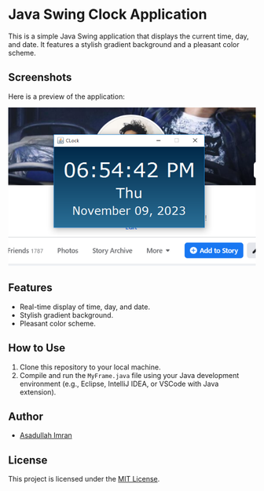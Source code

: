# Java Swing Clock Application

This is a simple Java Swing application that displays the current time, day, and date. It features a stylish gradient background and a pleasant color scheme.

## Screenshots

Here is a preview of the application:

![Clock Preview](./src/assets/screenshot.png)

## Features

- Real-time display of time, day, and date.
- Stylish gradient background.
- Pleasant color scheme.

## How to Use

1. Clone this repository to your local machine.
2. Compile and run the `MyFrame.java` file using your Java development environment (e.g., Eclipse, IntelliJ IDEA, or VSCode with Java extension).



## Author

- [Asadullah Imran](https://github.com/Asadullah-Imran) 

[//]: # (- [Portfolio Website]&#40;https://yourportfolio.com&#41;)

## License

This project is licensed under the [MIT License](https://github.com/Asadullah-Imran/Java_miniprojects/blob/main/LICENSE).
